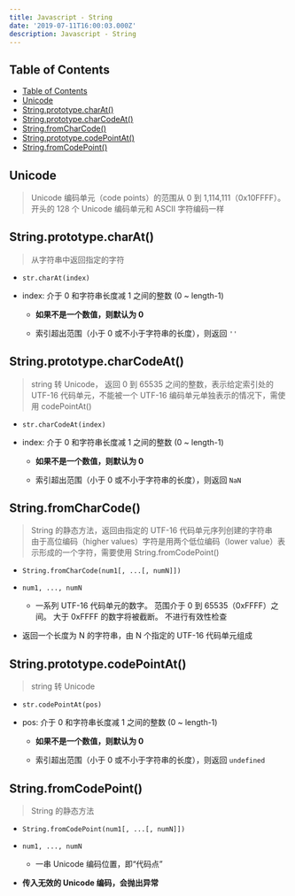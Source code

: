 ```yaml
---
title: Javascript - String
date: '2019-07-11T16:00:03.000Z'
description: Javascript - String
---
```


## Table of Contents

- [Table of Contents](#table-of-contents)
- [Unicode](#unicode)
- [String.prototype.charAt()](#stringprototypecharat)
- [String.prototype.charCodeAt()](#stringprototypecharcodeat)
- [String.fromCharCode()](#stringfromcharcode)
- [String.prototype.codePointAt()](#stringprototypecodepointat)
- [String.fromCodePoint()](#stringfromcodepoint)

## Unicode

> Unicode 编码单元（code points）的范围从 0 到 1,114,111（0x10FFFF）。开头的 128 个 Unicode 编码单元和 ASCII 字符编码一样

## String.prototype.charAt()

> 从字符串中返回指定的字符

- `str.charAt(index)`

- index: 介于 0 和字符串长度减 1 之间的整数 (0 ~ length-1)

  - **如果不是一个数值，则默认为 0**

  - 索引超出范围（小于 0 或不小于字符串的长度），则返回 `''`

## String.prototype.charCodeAt()

> string 转 Unicode， 返回 0 到 65535 之间的整数，表示给定索引处的 UTF-16 代码单元，不能被一个 UTF-16 编码单元单独表示的情况下，需使用 codePointAt()

- `str.charCodeAt(index)`

- index: 介于 0 和字符串长度减 1 之间的整数 (0 ~ length-1)

  - **如果不是一个数值，则默认为 0**

  - 索引超出范围（小于 0 或不小于字符串的长度），则返回 `NaN`

## String.fromCharCode()

> String 的静态方法，返回由指定的 UTF-16 代码单元序列创建的字符串  
> 由于高位编码（higher values）字符是用两个低位编码（lower value）表示形成的一个字符，需要使用 String.fromCodePoint()

- `String.fromCharCode(num1[, ...[, numN]])`

- `num1, ..., numN`

  - 一系列 UTF-16 代码单元的数字。 范围介于 0 到 65535（0xFFFF）之间。 大于 0xFFFF 的数字将被截断。 不进行有效性检查

- 返回一个长度为 N 的字符串，由 N 个指定的 UTF-16 代码单元组成

## String.prototype.codePointAt()

> string 转 Unicode

- `str.codePointAt(pos)`

- pos: 介于 0 和字符串长度减 1 之间的整数 (0 ~ length-1)

  - **如果不是一个数值，则默认为 0**

  - 索引超出范围（小于 0 或不小于字符串的长度），则返回 `undefined`

## String.fromCodePoint()

> String 的静态方法

- `String.fromCodePoint(num1[, ...[, numN]])`

- `num1, ..., numN`

  - 一串 Unicode 编码位置，即“代码点”

- **传入无效的 Unicode 编码，会抛出异常**
